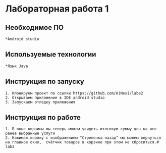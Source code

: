 # Лабораторная работа 1


## Необходимое ПО
    *Android studio
## Используемые технологии
    *Язык Java
## Инструкция по запуску
    1. Клонируем проект по ссылки https://github.com/HiNexi/laba2
    2. Открываем приложение в IDE android studio
    3. Запускаем отладку приложения
## Инструкция по работе
    1. В окне корзины мы теперь можем увидеть итоговую сумму цен на все ранее выбранные услуги
    2. Нажимая кнопку с изображением "Стрелочка назад" мы можем вернуться на главное окно,  счётчик товаров в корзине при этом не сброситься.# lab3
